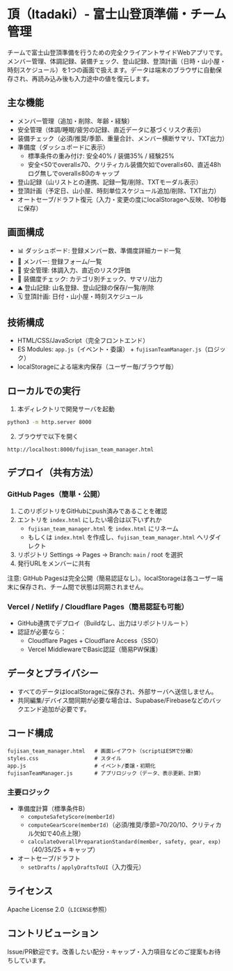 # 頂（Itadaki）- 富士山登頂準備・チーム管理

チームで富士山登頂準備を行うための完全クライアントサイドWebアプリです。メンバー管理、体調記録、装備チェック、登山記録、登頂計画（日時・山小屋・時刻スケジュール）を1つの画面で扱えます。データは端末のブラウザに自動保存され、再読み込み後も入力途中の値を復元します。

## 主な機能
- メンバー管理（追加・削除、年齢・経験）
- 安全管理（体調/睡眠/疲労の記録、直近データに基づくリスク表示）
- 装備チェック（必須/推奨/季節、重量合計、メンバー横断サマリ、TXT出力）
- 準備度（ダッシュボードに表示）
  - 標準条件の重み付け: 安全40% / 装備35% / 経験25%
  - 安全<50でoverall≤70、クリティカル装備欠如でoverall≤60、直近48hログ無しでoverall≤80のキャップ
- 登山記録（山リストとの連携、記録一覧/削除、TXTモーダル表示）
- 登頂計画（予定日、山小屋、時刻単位スケジュール追加/削除、TXT出力）
- オートセーブ/ドラフト復元（入力・変更の度にlocalStorageへ反映、10秒毎に保存）

## 画面構成
- 📊 ダッシュボード: 登録メンバー数、準備度詳細カード一覧
- 👥 メンバー: 登録フォーム/一覧
- 🏥 安全管理: 体調入力、直近のリスク評価
- 🎒 装備度チェック: カテゴリ別チェック、サマリ/出力
- ⛰️ 登山記録: 山名登録、登山記録の保存/一覧/削除
- 🗓️ 登頂計画: 日付・山小屋・時刻スケジュール

## 技術構成
- HTML/CSS/JavaScript（完全フロントエンド）
- ES Modules: `app.js`（イベント・委譲） + `fujisanTeamManager.js`（ロジック）
- localStorageによる端末内保存（ユーザー毎/ブラウザ毎）

## ローカルでの実行
1) 本ディレクトリで開発サーバを起動
```bash
python3 -m http.server 8000
```
2) ブラウザで以下を開く
```
http://localhost:8000/fujisan_team_manager.html
```

## デプロイ（共有方法）
### GitHub Pages（簡単・公開）
1) このリポジトリをGitHubにpush済みであることを確認
2) エントリを `index.html` にしたい場合は以下いずれか
   - `fujisan_team_manager.html` を `index.html` にリネーム
   - もしくは `index.html` を作成し、`fujisan_team_manager.html` へリダイレクト
3) リポジトリ Settings → Pages → Branch: `main` / root を選択
4) 発行URLをメンバーに共有

注意: GitHub Pagesは完全公開（簡易認証なし）。localStorageは各ユーザー端末に保存され、チーム間で状態は同期されません。

### Vercel / Netlify / Cloudflare Pages（簡易認証も可能）
- GitHub連携でデプロイ（Buildなし、出力はリポジトリルート）
- 認証が必要なら：
  - Cloudflare Pages + Cloudflare Access（SSO）
  - Vercel MiddlewareでBasic認証（簡易PW保護）

## データとプライバシー
- すべてのデータはlocalStorageに保存され、外部サーバへ送信しません。
- 共同編集/デバイス間同期が必要な場合は、Supabase/Firebaseなどのバックエンド追加が必要です。

## コード構成
```
fujisan_team_manager.html   # 画面レイアウト（scriptはESMで分離）
styles.css                  # スタイル
app.js                      # イベント/委譲・初期化
fujisanTeamManager.js       # アプリロジック（データ、表示更新、計算）
```

### 主要ロジック
- 準備度計算（標準条件B）
  - `computeSafetyScore(memberId)`
  - `computeGearScore(memberId)`（必須/推奨/季節=70/20/10、クリティカル欠如で40点上限）
  - `calculateOverallPreparationStandard(member, safety, gear, exp)`（40/35/25 + キャップ）
- オートセーブ/ドラフト
  - `setDrafts` / `applyDraftsToUI`（入力復元）

## ライセンス
Apache License 2.0（`LICENSE`参照）

## コントリビューション
Issue/PR歓迎です。改善したい配分・キャップ・入力項目などのご提案もお待ちしています。
